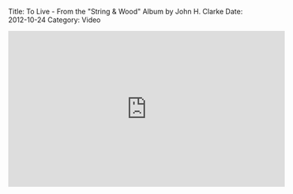 Title: To Live - From the "String & Wood" Album by John H. Clarke
Date: 2012-10-24
Category: Video

<iframe width="560" height="315" src="https://www.youtube.com/embed/sKPSAkSNxt8" title="YouTube video player" frameborder="0" allow="accelerometer; autoplay; clipboard-write; encrypted-media; gyroscope; picture-in-picture" allowfullscreen></iframe>

